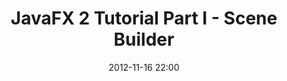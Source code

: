 ---
layout: redirect
title: "JavaFX 2 Tutorial Part I - Scene Builder"
date: 2012-11-16 22:00
redirect: http://code.makery.ch/java/javafx-2-tutorial-part1/
---